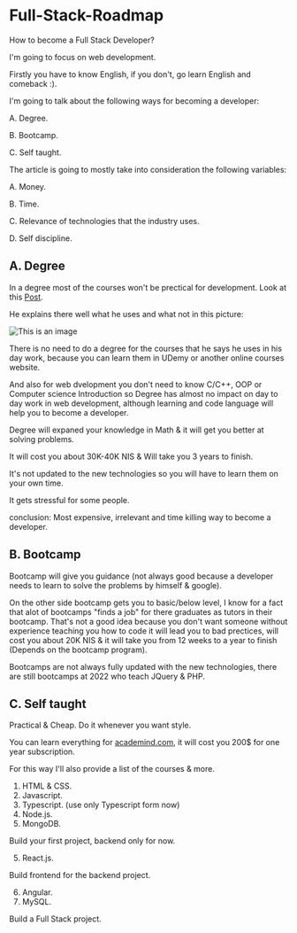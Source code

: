 # Full-Stack-Roadmap
How to become a Full Stack Developer?

I'm going to focus on web development.

Firstly you have to know English, if you don't, go learn English and comeback :). 

I'm going to talk about the following ways for becoming a developer:

  A. Degree.
  
  B. Bootcamp.
  
  C. Self taught.
  
The article is going to mostly take into consideration the following variables: 

  A. Money.
  
  B. Time.
  
  C. Relevance of technologies that the industry uses.
  
  D. Self discipline.

  
## A. Degree
In a degree most of the courses won't be prectical for development. Look at this [Post](https://www.linkedin.com/posts/avi-lewis_%D7%94%D7%90%D7%9D-%D7%AA%D7%95%D7%90%D7%A8-%D7%91%D7%9E%D7%93%D7%A2%D7%99-%D7%9E%D7%97%D7%A9%D7%91-%D7%91%D7%90%D7%9E%D7%AA-%D7%A8%D7%9C%D7%95%D7%95%D7%A0%D7%98%D7%99-%D7%9C%D7%A2%D7%91%D7%95%D7%93%D7%AA-%D7%94%D7%99%D7%95%D7%9D-activity-6873009869566418944-rrTy/).

He explains there well what he uses and what not in this picture:

![This is an image](https://media-exp1.licdn.com/dms/image/C5622AQEnnatJPxjd3A/feedshare-shrink_800/0/1638653246384?e=1655337600&v=beta&t=VHvkO_ehK9pYCEPQO26MUW0oRqQStMiNI5PEgf8pydo)

There is no need to do a degree for the courses that he says he uses in his day work, because you can learn them in UDemy or another online courses website.

And also for web dvelopment you don't need to know C/C++, OOP or Computer science Introduction so Degree has almost no impact on day to day work in web development, although learning and code language will help you to become a developer.
  
Degree will expaned your knowledge in Math & it will get you better at solving problems.

It will cost you about 30K-40K NIS & Will take you 3 years to finish.

It's not updated to the new technologies so you will have to learn them on your own time.

It gets stressful for some people.

conclusion: Most expensive, irrelevant and time killing way to become a developer.
  
## B. Bootcamp
Bootcamp will give you guidance (not always good because a developer needs to learn to solve the problems by himself & google).

On the other side bootcamp gets you to basic/below level, I know for a fact that alot of bootcamps "finds a job" for there graduates as tutors in their bootcamp.
That's not a good idea because you don't want someone without experience teaching you how to code it will lead you to bad prectices, will cost you about 20K NIS & it will take you from 12 weeks to a year to finish (Depends on the bootcamp program).

Bootcamps are not always fully updated with the new technologies, there are still bootcamps at 2022 who teach JQuery & PHP.

## C. Self taught
Practical & Cheap. Do it whenever you want style.

You can learn everything for [academind.com](academind.com), it will cost you 200$ for one year subscription.

For this way I'll also provide a list of the courses & more.

1. HTML & CSS.
2. Javascript.
3. Typescript. (use only Typescript form now)
4. Node.js.
5. MongoDB.

Build your first project, backend only for now.

5. React.js.

Build frontend for the backend project.

6. Angular.
7. MySQL.

Build a Full Stack project.
